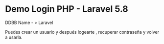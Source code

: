 # Demo Login PHP - Laravel 5.8


DDBB Name - > Laravel


Puedes crear un usuario y después logearte , recuperar contraseña y volver a usarla.
